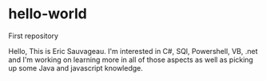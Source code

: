 # hello-world
First repository

Hello, This is Eric Sauvageau. I'm interested in C#, SQl, Powershell, VB, .net and I'm working on learning more in all of those aspects as well as picking up some Java and javascript knowledge. 
